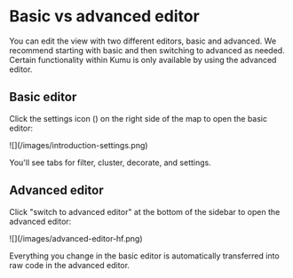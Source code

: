 # Basic vs advanced editor

You can edit the view with two different editors, basic and advanced. We recommend starting with basic and then switching to advanced as needed. Certain functionality within Kumu is only available by using the advanced editor.

## Basic editor

Click the settings icon (<i class="fa fa-sliders fa-rotate-90"></i>) on the right side of the map to open the basic editor:

<span class="small plain">
![](/images/introduction-settings.png)
</span>

You'll see tabs for filter, cluster, decorate, and settings.

## Advanced editor

Click "switch to advanced editor" at the bottom of the sidebar to open the advanced editor:

<span class="small plain">
![](/images/advanced-editor-hf.png)
</span>

Everything you change in the basic editor is automatically transferred into raw code in the advanced editor.
